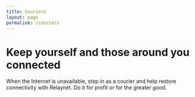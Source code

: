 ```yaml
---
title: Couriers
layout: page
permalink: /couriers
---
```


# Keep yourself and those around you connected

When the Internet is unavailable, step in as a courier and help restore connectivity with Relaynet. Do it for profit or for the greater good.
